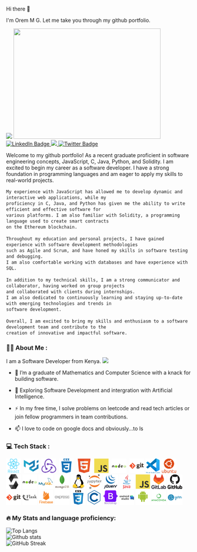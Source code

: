   <div align="center">
   <img src="https://komarev.com/ghpvc/?username=mgorem&style=flat-square&color=blue" alt=""/>
  </div>
<div id="header">
  <p>Hi there 👋</p>
  <p>I'm Orem M G. Let me take you through my github portfolio.</p>
  <div>
      <img src="https://media.giphy.com/media/26SdS6M9jzxdqq72JU/giphy.gif" width="400"/>
      <img src="https://media.giphy.com/media/dWesBcTLavkZuG35MI/giphy.gif" width="400" height="300"/>
  </div>
  <div id="badges" align="left">
  <a href="https://www.linkedin.com/in/orem-gitonga-b37b9319b/">
    <img src="https://img.shields.io/badge/LinkedIn-blue?style=for-the-badge&logo=linkedin&logoColor=white" alt="LinkedIn Badge"/>
  </a>
  <a href="mailto:oremgitonga22@gmail.com">
    <img src="https://img.shields.io/badge/Gmail-D14836?style=for-the-badge&logo=gmail&logoColor=white alt="Gmail Badge"/>
  </a>
  <a href="https://twitter.com/mg_orem">
    <img src="https://img.shields.io/badge/Twitter-blue?style=for-the-badge&logo=twitter&logoColor=white" alt="Twitter Badge"/>
  </a>
</div>
  <p>
    Welcome to my github portfolio!
    As a recent graduate proficient in software engineering concepts, JavaScript, C, Java, Python, and Solidity. 
    I am excited to begin my career as a software developer. 
    I have a strong foundation in programming languages and am eager to apply my skills to real-world projects.

    My experience with JavaScript has allowed me to develop dynamic and interactive web applications, while my 
    proficiency in C, Java, and Python has given me the ability to write efficient and effective software for 
    various platforms. I am also familiar with Solidity, a programming language used to create smart contracts 
    on the Ethereum blockchain.

    Throughout my education and personal projects, I have gained experience with software development methodologies
    such as Agile and Scrum, and have honed my skills in software testing and debugging. 
    I am also comfortable working with databases and have experience with SQL.

    In addition to my technical skills, I am a strong communicator and collaborator, having worked on group projects 
    and collaborated with clients during internships. 
    I am also dedicated to continuously learning and staying up-to-date with emerging technologies and trends in 
    software development.

    Overall, I am excited to bring my skills and enthusiasm to a software development team and contribute to the 
    creation of innovative and impactful software.
  </p>
</div>

### :man_technologist: About Me :
  I am a Software Developer from Kenya. <img src="https://media.giphy.com/media/WUlplcMpOCEmTGBtBW/giphy.gif" width="30">
  - :telescope: I’m a graduate of Mathematics and Computer Science with a knack for building software.

  - :seedling: Exploring Software Development and intergration with Artificial Intelligence.

  - :zap: In my free time, I solve problems on leetcode and read tech articles or join fellow programmers in team contributions.

  - :mailbox: I love to code on google docs and obviously...to ls
</div>
                                                                                                                        
  ### 💻 Tech Stack :
<div>
  <img
    src="https://github.com/devicons/devicon/blob/master/icons/react/react-original-wordmark.svg"
    title="React"
    alt="React"
    width="40"
    height="40"
  />&nbsp;
  <img
    src="https://github.com/devicons/devicon/blob/master/icons/materialui/materialui-original.svg"
    title="Material UI"
    alt="Material UI"
    width="40"
    height="40"
  />&nbsp;
  <img
    src="https://github.com/devicons/devicon/blob/master/icons/redux/redux-original.svg"
    title="Redux"
    alt="Redux "
    width="40"
    height="40"
  />&nbsp;
  <img
    src="https://github.com/devicons/devicon/blob/master/icons/css3/css3-plain-wordmark.svg"
    title="CSS3"
    alt="CSS"
    width="40"
    height="40"
  />&nbsp;
  <img
    src="https://github.com/devicons/devicon/blob/master/icons/html5/html5-original.svg"
    title="HTML5"
    alt="HTML"
    width="40"
    height="40"
  />&nbsp;
  <img
    src="https://github.com/devicons/devicon/blob/master/icons/javascript/javascript-original.svg"
    title="JavaScript"
    alt="JavaScript"
    width="40"
    height="40"
  />&nbsp;
  <img
    src="https://github.com/devicons/devicon/blob/master/icons/nodejs/nodejs-original-wordmark.svg"
    title="NodeJS"
    alt="NodeJS"
    width="40"
    height="40"
  />&nbsp;
  <img
    src="https://github.com/devicons/devicon/blob/master/icons/git/git-original-wordmark.svg"
    title="Git"
    **alt="Git"
    width="40"
    height="40"
  />
  <img
  src="https://github.com/devicons/devicon/blob/master/icons/vscode/vscode-original-wordmark.svg
"
  title="Git"
  **alt="Git"
  width="40"
  height="40"
/>
<img
  src="https://github.com/devicons/devicon/blob/master/icons/ubuntu/ubuntu-plain-wordmark.svg
"
  title="Git"
  **alt="Git"
  width="40"
  height="40"
/>
<img
  src="https://github.com/devicons/devicon/blob/master/icons/solidity/solidity-original.svg
"
  title="Git"
  **alt="Git"
  width="40"
  height="40"
/>
<img
  src="https://github.com/devicons/devicon/blob/master/icons/nodejs/nodejs-original-wordmark.svg
"
  title="Git"
  **alt="Git"
  width="40"
  height="40"
/>
<img
  src="https://github.com/devicons/devicon/blob/master/icons/mysql/mysql-original-wordmark.svg
"
  title="Git"
  **alt="Git"
  width="40"
  height="40"
/>
<img
  src="https://github.com/devicons/devicon/blob/master/icons/mongodb/mongodb-original-wordmark.svg
"
  title="Git"
  **alt="Git"
  width="40"
  height="40"
/>
<img
  src="https://github.com/devicons/devicon/blob/master/icons/linux/linux-original.svg
"
  title="Git"
  **alt="Git"
  width="40"
  height="40"
/>
<img
  src="https://github.com/devicons/devicon/blob/master/icons/jupyter/jupyter-original-wordmark.svg
"
  title="Git"
  **alt="Git"
  width="40"
  height="40"
/>
<img
  src="https://github.com/devicons/devicon/blob/master/icons/jquery/jquery-original-wordmark.svg
"
  title="Git"
  **alt="Git"
  width="40"
  height="40"
/>
<img
  src="https://github.com/devicons/devicon/blob/master/icons/java/java-original-wordmark.svg
"
  title="Git"
  **alt="Git"
  width="40"
  height="40"
/>
<img
  src="https://github.com/devicons/devicon/blob/master/icons/javascript/javascript-original.svg
"
  title="Git"
  **alt="Git"
  width="40"
  height="40"
/>
<img
  src="https://github.com/devicons/devicon/blob/master/icons/gitlab/gitlab-original-wordmark.svg
"
  title="Git"
  **alt="Git"
  width="40"
  height="40"
/>
<img
  src="https://github.com/devicons/devicon/blob/master/icons/github/github-original-wordmark.svg
"
  title="Git"
  **alt="Git"
  width="40"
  height="40"
/>
<img
  src="https://github.com/devicons/devicon/blob/master/icons/git/git-original-wordmark.svg
"
  title="Git"
  **alt="Git"
  width="40"
  height="40"
/>
<img
  src="https://github.com/devicons/devicon/blob/master/icons/flask/flask-original-wordmark.svg
"
  title="Git"
  **alt="Git"
  width="40"
  height="40"
/>
<img
  src="https://github.com/devicons/devicon/blob/master/icons/firebase/firebase-plain-wordmark.svg
"
  title="Git"
  **alt="Git"
  width="40"
  height="40"
/>
<img
  src="https://github.com/devicons/devicon/blob/master/icons/express/express-original-wordmark.svg
"
  title="Git"
  **alt="Git"
  width="40"
  height="40"
/>
<img
  src="https://github.com/devicons/devicon/blob/master/icons/css3/css3-original-wordmark.svg
"
  title="Git"
  **alt="Git"
  width="40"
  height="40"
/>
<img
  src="https://github.com/devicons/devicon/blob/master/icons/c/c-line.svg
"
  title="Git"
  **alt="Git"
  width="40"
  height="40"
/>
<img
  src="https://github.com/devicons/devicon/blob/master/icons/bootstrap/bootstrap-original-wordmark.svg
"
  title="Git"
  **alt="Git"
  width="40"
  height="40"
/>
<img
  src="https://github.com/devicons/devicon/blob/master/icons/androidstudio/androidstudio-original-wordmark.svg"
  title="Git"
  **alt="Git"
  width="40"
  height="40"
/>
<img
  src="https://github.com/devicons/devicon/blob/master/icons/android/android-original-wordmark.svg"
  title="Git"
  **alt="Git"
  width="40"
  height="40"
/>
<img
  src="https://github.com/devicons/devicon/blob/master/icons/anaconda/anaconda-original-wordmark.svg"
  title="Git"
  **alt="Git"
  width="40"
  height="40"
/>
<img
  src="https://github.com/devicons/devicon/blob/master/icons/yarn/yarn-original-wordmark.svg
"
  title="Git"
  **alt="Git"
  width="40"
  height="40"
/>

</div>

### :fire: My Stats and language proficiency:
   ![Top Langs](https://github-readme-stats.vercel.app/api/top-langs/?username=mgorem&layout=compact&theme=vision-friendly-dark)
    <br/>
   ![Github stats](https://github-readme-stats.vercel.app/api?username=mgorem&theme=highcontrast&show_icons=true&count_private=true)
   <br/>
   ![GitHub Streak](http://github-readme-streak-stats.herokuapp.com?user=mgorem&theme=dark&date_format=M%20j%5B%2C%20Y%5D)
  
